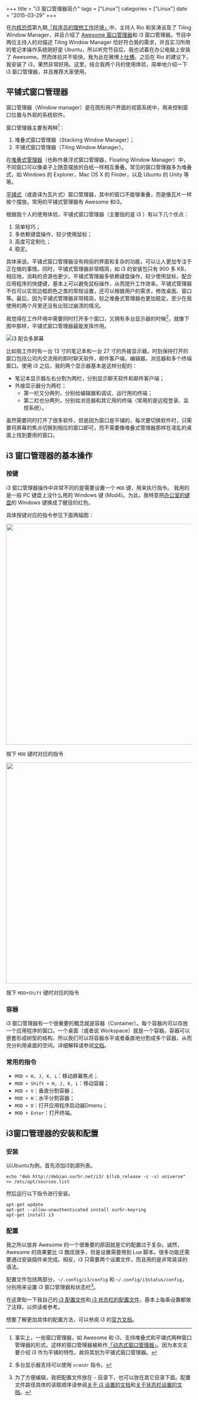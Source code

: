 +++
title       = "i3 窗口管理器简介"
tags        = ["Linux"]
categories  = ["Linux"]
date        = "2015-03-29"
+++

在[内核恐慌](http://kernelpanic.fm)第九期[「程序员的理想工作环境」](http://ipn.li/kernelpanic/9/)中，主持人 Rio 和吴涛谈及了 Tiling Window Manager，并且介绍了 [Awesome 窗口管理器](http://awesome.naquadah.org/)和 i3 窗口管理器。节目中两位主持人的对描述 Tiling Window Manager 恰好符合我的需求，并且实习所用的笔记本操作系统刚好是 Ubuntu，所以听完节目后，我也试着在办公电脑上安装了 Awesome。然而体验并不愉快，我为此在微博上[吐槽](http://www.weibo.com/2622511625/C1N9FgPr5)。之后在 Rio 的建议下，我安装了 i3，果然非常好用。这里，结合我两个月的使用体验，简单地介绍一下 i3 窗口管理器，并且推荐大家使用。
<!--more-->

## 平铺式窗口管理器

窗口管理器（Window manager）是在图形用户界面的视窗系统中，用来控制窗口位置与外观的系统软件。

窗口管理器主要有两种[^type]：

1. 堆叠式窗口管理器（Stacking Window Manager）；
1. 平铺式窗口管理器（Tiling Window Manager）。

在[堆叠式管理器](http://en.wikipedia.org/wiki/Stacking_window_manager)（也称作悬浮式窗口管理器，Floating Window Manager）中，不同窗口可以像桌子上随意摆放的白纸一样相互重叠。常见的窗口管理器多为堆叠式，如 Windows 的 Explorer，Mac OS X 的 Finder，以及 Ubuntu 的 Unity 等等。

[平铺式](http://en.wikipedia.org/wiki/Tiling_window_manager)（或直译为瓦片式）窗口管理器，其中的窗口不能够重叠，而是像瓦片一样挨个摆放。常用的平铺式管理器有 Awesome 和i3。

根据我个人的使用体验，平铺式窗口管理器（主要指的是 i3 ）有以下几个优点：

1. 简单轻巧；
2. 多依赖键盘操作，较少使用鼠标；
3. 高度可定制化；
4. 稳定。

具体来说。平铺式窗口管理器没有绚丽的界面和复杂的功能，可以让人更加专注于正在做的事情。同时，平铺式管理器非常精简，如 i3 的安装包只有 900 多 KB，相应地，消耗的资源也更少。平铺式管理器多依赖键盘操作，较少使用鼠标，配合应用程序的快捷键，基本上可以避免鼠标操作，从而提升工作效率。平铺式管理器不仅可以实现边框颜色之类的常规设置，还可以根据用户的需求，修改桌面、窗口等。最后，因为平铺式管理器非常精简，较之堆叠式管理器也更加稳定。至少在我使用的两个月里还没有出现过崩溃的情况。

我觉得在工作环境中需要同时打开多个窗口，又拥有多台显示器的时候[^monitor]，就像下图中那样，平铺式窗口管理器最能发挥作用。

![i3 配合多屏幕](http://awesome.naquadah.org/images/6mon.small.png)

比如我工作时有一台 13 寸的笔记本和一台 27 寸的外接显示器。时刻保持打开的窗口包括公司内交流用的即时聊天软件，邮件客户端，编辑器，浏览器和多个终端窗口。使用 i3 之后，我的两个显示器基本是这样分配的：

* 笔记本显示器左右分割为两栏，分别显示聊天软件和邮件客户端；
* 外接显示器分为两栏；
  * 第一栏又分两列，分别给编辑器和调试、运行用的终端；
  * 第二栏也分两列，分别给浏览器和其它用的终端（常用的是远程登录、监控系统）。

虽然需要同时打开了很多软件，但是因为窗口是平铺的，每次要切换软件时，只需要将屏幕的焦点切换到相应的窗口即可，而不需要像堆叠式管理器那样在凌乱的桌面上找到要用的窗口。

## i3 窗口管理器的基本操作
### 按键
i3 窗口管理器操作中非常不同的是需要设置一个 `MOD` 键，用来执行指令。
我用的是一般 PC 键盘上没什么用的 Windows 键 (Mod4)。为此，我特意把[办公室的键盘](http://instagram.com/p/0N9WKCBDZt/)的 Windows 键换成了醒目的红色。

具体按键对应的指令参见下面两幅图：

<img src="http://i3wm.org/docs/keyboard-layer1.png" width="600"/>

按下 `MOD` 键时对应的指令

<img src="http://i3wm.org/docs/keyboard-layer2.png" width="600"/>

按下 `MOD+Shift` 键时对应的指令

### 容器
i3 窗口管理器有一个很重要的概念就是容器（Container）。每个容器内可以存放一个应用程序的窗口。一个桌面（或者说 Workspace）就是一个容器。容器可以嵌套形成树型的结构，所以我们可以将容器水平或者垂直地分割成多个容器，从而充分利用桌面的空间。详细解释请参阅[文档](http://i3wm.org/docs/userguide.html#_tree)。

### 常用的指令
* `MOD + H, J, K, L`：移动屏幕焦点；
* `MOD + Shift + H, J, K, L`：移动容器；
* `MOD + V`：垂直分割容器；
* `MOD + H`：水平分割容器；
* `MOD + D`：打开应用程序启动器Dmenu；
* `MOD + Enter`：打开终端。

## i3窗口管理器的安装和配置
### 安装
以Ubuntu为例。首先添加i3到源列表。

```
echo "deb http://debian.sur5r.net/i3/ $(lsb_release -c -s) universe" >> /etc/apt/sources.list
```

然后运行以下指令进行安装。

```
apt-get update
apt-get --allow-unauthenticated install sur5r-keyring
apt-get install i3
```

### 配置
我之所以放弃 Awesome 的一个很重要的原因就是它的配置过于复杂。诚然，Awesome 的效果要比 i3 酷炫很多，但是设置需要用到 Lua 脚本。很多功能还需要通过安装插件来完成。相反，i3 只需要两个设置文件，而且用的是非常易读的语法。

配置文件包括两部分，`~/.config/i3/config` 和 `~/.config/i3status/config`，分别用来设置 i3 窗口管理器和状态栏[^config]。

在这里贴一下我自己的[ i3 配置文件](https://github.com/yumminhuang/dotfiles/blob/master/files/i3_config)和[ i3 状态栏的配置文件](https://github.com/yumminhuang/dotfiles/blob/master/files/i3status_config)，基本上每条设置都做了注释，以供读者参考。

想要了解更加具体的配置方法，可以参阅 i3 的[官方文档](http://i3wm.org/docs/)。

[^type]: 事实上，一些窗口管理器，如 Awesome 和 i3，支持堆叠式和平铺式两种窗口管理器的形式。这样的窗口管理器被称作[「动态式窗口管理器」](http://en.wikipedia.org/wiki/Dynamic_window_manager)。因为本文主要介绍 i3 作为平铺的特性，故将其划为平铺式窗口管理器。

[^monitor]: 多台显示器支持可以使用 `xrandr` 指令。

[^config]: 为了方便编辑，我把配置文件放在 `~` 目录下，也可以放在其它目录下面。配置文件路径具体的读取顺序请参阅[关于 i3 设置的文档](http://i3wm.org/docs/userguide.html#configuring)和[关于状态栏设置的文档](http://i3wm.org/i3status/manpage.html#_options)。
